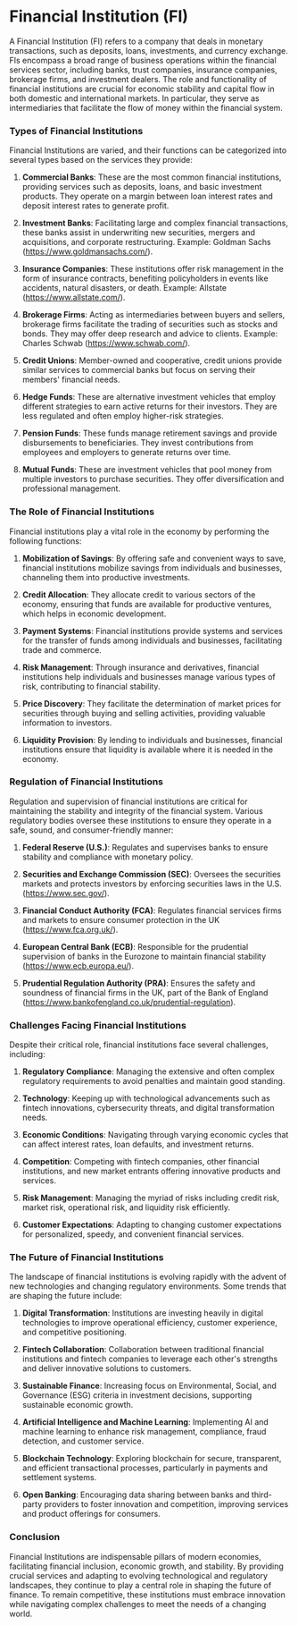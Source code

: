 # Financial Institution (FI)

A Financial Institution (FI) refers to a company that deals in monetary transactions, such as deposits, loans, investments, and currency exchange. FIs encompass a broad range of business operations within the financial services sector, including banks, trust companies, insurance companies, brokerage firms, and investment dealers. The role and functionality of financial institutions are crucial for economic stability and capital flow in both domestic and international markets. In particular, they serve as intermediaries that facilitate the flow of money within the financial system.

### Types of Financial Institutions

Financial Institutions are varied, and their functions can be categorized into several types based on the services they provide:

1. **Commercial Banks**: These are the most common financial institutions, providing services such as deposits, loans, and basic investment products. They operate on a margin between loan interest rates and deposit interest rates to generate profit.

2. **Investment Banks**: Facilitating large and complex financial transactions, these banks assist in underwriting new securities, mergers and acquisitions, and corporate restructuring. Example: Goldman Sachs (https://www.goldmansachs.com/).

3. **Insurance Companies**: These institutions offer risk management in the form of insurance contracts, benefiting policyholders in events like accidents, natural disasters, or death. Example: Allstate (https://www.allstate.com/).

4. **Brokerage Firms**: Acting as intermediaries between buyers and sellers, brokerage firms facilitate the trading of securities such as stocks and bonds. They may offer deep research and advice to clients. Example: Charles Schwab (https://www.schwab.com/).

5. **Credit Unions**: Member-owned and cooperative, credit unions provide similar services to commercial banks but focus on serving their members' financial needs.

6. **Hedge Funds**: These are alternative investment vehicles that employ different strategies to earn active returns for their investors. They are less regulated and often employ higher-risk strategies.

7. **Pension Funds**: These funds manage retirement savings and provide disbursements to beneficiaries. They invest contributions from employees and employers to generate returns over time.

8. **Mutual Funds**: These are investment vehicles that pool money from multiple investors to purchase securities. They offer diversification and professional management.

### The Role of Financial Institutions

Financial institutions play a vital role in the economy by performing the following functions:

1. **Mobilization of Savings**: By offering safe and convenient ways to save, financial institutions mobilize savings from individuals and businesses, channeling them into productive investments.

2. **Credit Allocation**: They allocate credit to various sectors of the economy, ensuring that funds are available for productive ventures, which helps in economic development.

3. **Payment Systems**: Financial institutions provide systems and services for the transfer of funds among individuals and businesses, facilitating trade and commerce.

4. **Risk Management**: Through insurance and derivatives, financial institutions help individuals and businesses manage various types of risk, contributing to financial stability.

5. **Price Discovery**: They facilitate the determination of market prices for securities through buying and selling activities, providing valuable information to investors.

6. **Liquidity Provision**: By lending to individuals and businesses, financial institutions ensure that liquidity is available where it is needed in the economy.

### Regulation of Financial Institutions

Regulation and supervision of financial institutions are critical for maintaining the stability and integrity of the financial system. Various regulatory bodies oversee these institutions to ensure they operate in a safe, sound, and consumer-friendly manner:

1. **Federal Reserve (U.S.)**: Regulates and supervises banks to ensure stability and compliance with monetary policy.
   
2. **Securities and Exchange Commission (SEC)**: Oversees the securities markets and protects investors by enforcing securities laws in the U.S. (https://www.sec.gov/).

3. **Financial Conduct Authority (FCA)**: Regulates financial services firms and markets to ensure consumer protection in the UK (https://www.fca.org.uk/).

4. **European Central Bank (ECB)**: Responsible for the prudential supervision of banks in the Eurozone to maintain financial stability (https://www.ecb.europa.eu/).

5. **Prudential Regulation Authority (PRA)**: Ensures the safety and soundness of financial firms in the UK, part of the Bank of England (https://www.bankofengland.co.uk/prudential-regulation).

### Challenges Facing Financial Institutions

Despite their critical role, financial institutions face several challenges, including:

1. **Regulatory Compliance**: Managing the extensive and often complex regulatory requirements to avoid penalties and maintain good standing.

2. **Technology**: Keeping up with technological advancements such as fintech innovations, cybersecurity threats, and digital transformation needs.

3. **Economic Conditions**: Navigating through varying economic cycles that can affect interest rates, loan defaults, and investment returns.

4. **Competition**: Competing with fintech companies, other financial institutions, and new market entrants offering innovative products and services.

5. **Risk Management**: Managing the myriad of risks including credit risk, market risk, operational risk, and liquidity risk efficiently.

6. **Customer Expectations**: Adapting to changing customer expectations for personalized, speedy, and convenient financial services.

### The Future of Financial Institutions

The landscape of financial institutions is evolving rapidly with the advent of new technologies and changing regulatory environments. Some trends that are shaping the future include:

1. **Digital Transformation**: Institutions are investing heavily in digital technologies to improve operational efficiency, customer experience, and competitive positioning.

2. **Fintech Collaboration**: Collaboration between traditional financial institutions and fintech companies to leverage each other's strengths and deliver innovative solutions to customers.

3. **Sustainable Finance**: Increasing focus on Environmental, Social, and Governance (ESG) criteria in investment decisions, supporting sustainable economic growth.

4. **Artificial Intelligence and Machine Learning**: Implementing AI and machine learning to enhance risk management, compliance, fraud detection, and customer service.

5. **Blockchain Technology**: Exploring blockchain for secure, transparent, and efficient transactional processes, particularly in payments and settlement systems.

6. **Open Banking**: Encouraging data sharing between banks and third-party providers to foster innovation and competition, improving services and product offerings for consumers.

### Conclusion

Financial Institutions are indispensable pillars of modern economies, facilitating financial inclusion, economic growth, and stability. By providing crucial services and adapting to evolving technological and regulatory landscapes, they continue to play a central role in shaping the future of finance. To remain competitive, these institutions must embrace innovation while navigating complex challenges to meet the needs of a changing world.